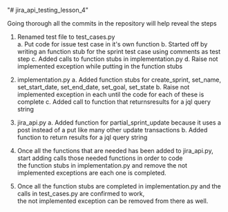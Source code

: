 "# jira_api_testing_lesson_4" 

Going thorough all the commits in the repository will help reveal the steps

1) Renamed test file to test_cases.py  
  a. Put code for issue test case in it's own function
  b. Started off by writing an function stub for the sprint test case using comments as test step
  c. Added calls to function stubs in implementation.py
  d. Raise not implemented exception while putting in the function stubs
  
2) implementation.py
  a. Added function stubs for create_sprint, set_name, set_start_date, set_end_date, set_goal, set_state
  b. Raise not implemented exception in each until the code for each of these is complete
  c. Added call to function that returnsresults for a jql query string
  
 3) jira_api.py
  a. Added function for partial_sprint_update because it uses a post instead of a put like many other update transactions
  b. Added function to return results for a jql query string
  
  4) Once all the functions that are needed has been added to jira_api.py, start adding calls those needed functions in order to code   
  the function stubs in implementation.py and remove the not implemented exceptions are each one is completed.
  
  5) Once all the function stubs are completed in implementation.py and the calls in test_cases.py are confirmed to work,  
  the not implemented exception can be removed from there as well.



